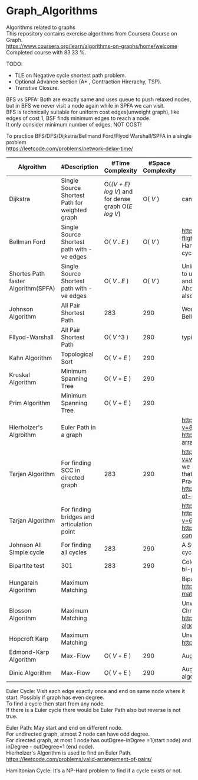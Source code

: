 # Graph_Algorithms
Algorithms related to graphs  
This repository contains exercise algorithms  from Coursera Course on Graph.  
https://www.coursera.org/learn/algorithms-on-graphs/home/welcome  
Completed course with 83.33 %.  

TODO:  
- TLE on Negative cycle shortest path problem.  
- Optional Advance section (A* , Contraction Hirerachy, TSP).  
- Transtive Closure.  

BFS vs SPFA: Both are exactly same and uses queue to push relaxed nodes, but in BFS we never visit a node again while in SPFA we can visit.  
BFS is technically suitable for uniform cost edges(unweight graph), like edges of cost 1, BSF finds minimum edges to reach a node.  
It only consider minimum number of edges, NOT COST!  

To practice BFS/DFS/Dijkstra/Bellmand Ford/Flyod Warshall/SPFA in a single problem  
https://leetcode.com/problems/network-delay-time/  

Algroithm | #Description | #Time Complexity | #Space Complexity | #Misc  
--- | --- | --- | --- |---  
Dijkstra | Single Source Shortest Path for weighted graph  | O(_(V +  E) log V_) and for dense graph O(_E log V_)| O( _V_  ) | cant work on grah with -ve edges.  
Bellman Ford | Single Source Shortest path with -ve edges | O( _V_ **.** _E_ ) | O( _V_  ) | https://leetcode.com/problems/cheapest-flights-within-k-stops/description/  Handle -ve edges and can also find -ve cycle.  
Shortes Path faster Algorithm(SPFA) | Single Source Shortest path with -ve edges | O( _V_ **.** _E_ ) | O( _V_  ) | Unlike Bellmand Ford , this uses a queue to ush only those nodes which are relax and if they are not already in queue.  Above problem can be solved using SPFA also.  
Johnson Algorithm | All Pair Shortest Path | 283 | 290 | Works betters in sparse graph as it uses Bellman-Ford and Dijsktra.  
Fllyod-Warshall | All Pair Shortest Path | O( _V_ ^3 ) | 290 | typically used in dense graph.  
Kahn Algorithm | Topological Sort | O( _V_ + _E_ ) | 290 |  
Kruskal Algorithm | Minimum Spanning Tree | O( _V_ + _E_ ) | 290 |  
Prim Algorithm | Minimum Spanning Tree | O( _V_ + _E_ ) | 290 |  
Hierholzer's Algroithm  | Euler Path in a graph | | | https://www.youtube.com/watch?v=8MpoO2zA2l4  Practice: https://leetcode.com/problems/valid-arrangement-of-pairs/   
Tarjan Algorithm | For finding SCC in directed graph | 283 | 290 | https://www.youtube.com/watch?v=wUgWX0nc4NY For undirected graph we use SCC but for directed we cant use that as a directed edge is in different.  Practice: https://leetcode.com/problems/number-of-provinces/  
Tarjan Algorithm | For finding bridges and articulation point | | | https://codeforces.com/blog/entry/71146 https://www.youtube.com/watch?v=64KK9K4RpKE Practice:  https://leetcode.com/problems/critical-connections-in-a-network/  
Johnson All Simple cycle | For finding all cycles  | 283 | 290 | A SCC can contain multiple elementary cycle.
Bipartite test | 301 | 283 | 290 | Color the Graph with 2 color if possible its bi-partite
Hungarain Algorithm | Maximum Matching |  |  | Bipartite + Weighted  https://brilliant.org/wiki/hungarian-matching/   
Blosson Algorithm | Maximum Matching |  |  | Unweighted + Non-bipartite, like we used Christofide Algorithm for TSP.     https://brilliant.org/wiki/blossom-algorithm/  
Hopcroft Karp | Maximum Matching |  |  | Unweighted + Bipartite  https://brilliant.org/wiki/hopcroft-karp/   
Edmond-Karp Algorithm | Max-Flow | O( _V_ + _E_ ) | 290 | Augmented Path 
Dinic Algorithm | Max-Flow | O( _V_ + _E_ ) | 290 | Augmented Path, Another class of algorithm for max flow uses push-relabel.   

Euler Cycle: Visit each edge exactly once and end on same node where it start. Possibly if graph has even degree.  
To find a cycle then start from any node.  
If there is a Euler cycle there would be Euler Path also but reverse is not true.  

Euler Path: May start and end on different node.  
For undirected graph, atmost 2 node can have odd degree.  
For directed graph, at most 1 node has outDgree-inDgree =1(start node) and inDegree - outDegree=1 (end node).  
Hierholzer's Algorithm is used to find an Euler Path.  https://leetcode.com/problems/valid-arrangement-of-pairs/  


Hamiltonian Cycle: It's a NP-Hard problem to find if a cycle exists or not.  
